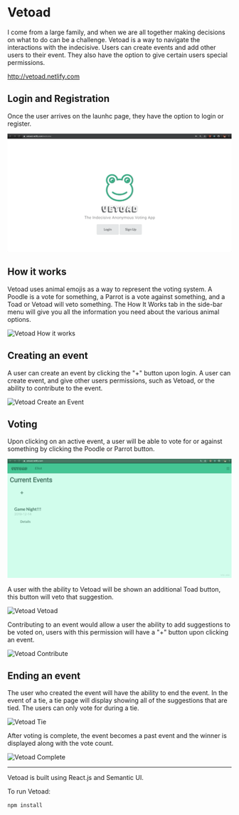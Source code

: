 # Vetoad
I come from a large family, and when we are all together making decisions on what to do can be a challenge. Vetoad is a way to navigate the interactions with the indecisive. Users can create events and add other users to their event. They also have the option to give certain users special permissions. 

http://vetoad.netlify.com

<b>Login and Registration</b>
------

Once the user arrives on the launhc page, they have the option to login or register.

![Vetoad Login](VetoadLoginGif.gif)

<b>How it works</b>
------

Vetoad uses animal emojis as a way to represent the voting system. A Poodle is a vote for something, a Parrot is a vote against something, and a Toad or Vetoad will veto something. The How It Works tab in the side-bar menu will give you all the information you need about the various animal options.

![Vetoad How it works](VetoadHowItWorksGif.gif)

<b>Creating an event</b>
------

A user can create an event by clicking the "+" button upon login. A user can create event, and give other users permissions, such as Vetoad, or the ability to contribute to the event. 

![Vetoad Create an Event](VetoadCreateGif.gif)

<b>Voting</b>
------
Upon clicking on an active event, a user will be able to vote for or against something by clicking the Poodle or Parrot button.

![Vetoad Vote](VetoadVoteGif.gif)

A user with the ability to Vetoad will be shown an additional Toad button, this button will veto that suggestion.

![Vetoad Vetoad](VetoadGif.gif)

Contributing to an event would allow a user the ability to add suggestions to be voted on, users with this permission will have a "+" button upon clicking an event.

![Vetoad Contribute](VetoadContributeGif.gif)

<b>Ending an event</b>
------

The user who created the event will have the ability to end the event. In the event of a tie, a tie page will display showing all of the suggestions that are tied. The users can only vote for during a tie.

![Vetoad Tie](VetoadTieGif.gif)

After voting is complete, the event becomes a past event and the winner is displayed along with the vote count.

![Vetoad Complete](VetoadCompleteGif.gif)

------

Vetoad is built using React.js and Semantic UI.

To run Vetoad:

```sh
npm install
```
